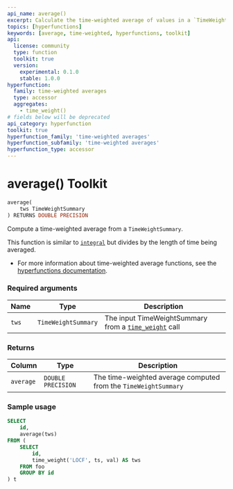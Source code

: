 ```yaml
---
api_name: average()
excerpt: Calculate the time-weighted average of values in a `TimeWeightSummary`
topics: [hyperfunctions]
keywords: [average, time-weighted, hyperfunctions, toolkit]
api:
  license: community
  type: function
  toolkit: true
  version:
    experimental: 0.1.0
    stable: 1.0.0
hyperfunction:
  family: time-weighted averages
  type: accessor
  aggregates:
    - time_weight()
# fields below will be deprecated
api_category: hyperfunction
toolkit: true
hyperfunction_family: 'time-weighted averages'
hyperfunction_subfamily: 'time-weighted averages'
hyperfunction_type: accessor
---
```


# average() <tag type="toolkit">Toolkit</tag>

```SQL
average(
    tws TimeWeightSummary
) RETURNS DOUBLE PRECISION
```

Compute a time-weighted average from a `TimeWeightSummary`.

This function is similar to [`integral`][hyperfunctions-integral] but divides by the length of time being averaged.

*   For more information about time-weighted average functions, see the
    [hyperfunctions documentation][hyperfunctions-time-weight-average].

### Required arguments

|Name|Type|Description|
|-|-|-|
|`tws`|`TimeWeightSummary`|The input TimeWeightSummary from a [`time_weight`][time_weight] call|

### Returns

|Column|Type|Description|
|-|-|-|
|`average`|`DOUBLE PRECISION`|The time-weighted average computed from the `TimeWeightSummary`|

### Sample usage

```SQL
SELECT
    id,
    average(tws)
FROM (
    SELECT
        id,
        time_weight('LOCF', ts, val) AS tws
    FROM foo
    GROUP BY id
) t
```

[hyperfunctions-time-weight-average]: /timescaledb/:currentVersion:/how-to-guides/hyperfunctions/time-weighted-averages/
[hyperfunctions-stats-agg]: /timescaledb/:currentVersion:/how-to-guides/hyperfunctions/stats-aggs/
[time_weight]: /api/:currentVersion:/hyperfunctions/time-weighted-averages/time_weight/
[hyperfunctions-integral]: /api/:currentVersion:/hyperfunctions/time-weighted-averages/integral-time-weight/
